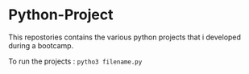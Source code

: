 # Python-Project
This repostories contains the various python projects that i developed during a bootcamp.

To run the projects :
`pytho3 filename.py`
